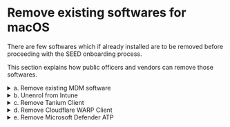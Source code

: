 # Remove existing softwares for macOS

There are few softwares which if already installed are to be removed before proceeding with the SEED onboarding process.

This section explains how public officers and vendors can remove those softwares.

<details>
  <summary>a. Remove existing MDM software</summary><br>

  *To verify if you already have an MDM software* :
  1. Go to the **Apple** menu > **System Preferences** or click the **System Preferences** icon in the **Dock**.
  2. Go to **Profiles** and from the left menu, choose **Management Profile**.
  <kbd>![verify-other-mdm](images/onboarding-for-macos/verify-other-mdm.png)</kbd>
  3. At the bottom left, if you see "This Mac is supervised and managed by *your-organisation-name* it indicates you already have an MDM software.

  ?> To unenrol your device from MDM softwares other than Intune, contact your organisation's IT administrator.

</details>
<details>
  <summary>b. Unenrol from Intune</summary><br>

  1. Click the **Spotlight** icon or press the ``Command+Spacebar`` to open the **Spotlight Search**.
  2. Enter **Company Portal**.
  3. Sign in to **Company Portal**.
  <kbd>![sign-in-to-company-portal](images/onboarding-for-macos/sign-in-to-company-portal.png)</kbd>
  4. Go to **Devices** and click the three dots beside the device you want to unenrol.
  5. Choose **Remove**.
  <kbd>![devices](images/onboarding-for-macos/devices-2.png)</kbd>
  6. When prompted to confirm the removal, select **Remove**.
  7. Click your profile icon and **Sign out** of **Company Portal**.

</details>

<details>
  <summary>c. Remove Tanium Client</summary><br>

  1. Open **Terminal** and run the following command:

   ```
  sudo ls /Library/Tanium/TaniumClient
   ```
  2. If prompted for password, enter your macOS password.

  3. If you see the below on your **Terminal**, it indicates that Tanium Client is installed on your device and go to step 3. If not, proceed to step d. **Remove Cloudflare WARP client**.

   <kbd>![tanium-client](images/clean-up-instructions-macos.png)</kbd>

  4. Run the following commands in **Terminal**.

     ```
     sudo launchctl unload /Library/LaunchDaemons/com.tanium.taniumclient.plist

     sudo launchctl remove com.tanium.taniumclient > /dev/null 2 >&1

     sudo rm /Library/LaunchDaemons/com.tanium.taniumclient.plist

     sudo rm /Library/LaunchDaemons/com.tanium.trace.recorder.plist

     sudo rm -rf /Library/Tanium/

     sudo rm /var/db/receipts/com.tanium.taniumclient.TaniumClient.pkg.bom

     sudo rm /var/db/receipts/com.tanium.taniumclient.TaniumClient.pkg.plist

     sudo rm /var/db/receipts/com.tanium.tanium.client.bom

     sudo rm /var/db/receipts/com.tanium.tanium.client.plist

    ```

4. Enter your macOS password when prompted. Once the commands are successfully executed, Tanium Client is removed from your device.

</details>
<details>
  <summary>d. Remove Cloudflare WARP Client</summary><br>

  1. Click the **Finder** icon in the **Dock**.
  2. Choose **Applications**.
  3. Search for **Cloudflare WARP.app**.
  4. If available, open **Terminal** and run the following command:
    ```
    sudo /bin/sh /Applications/Cloudflare\ WARP.app/Contents/Resources/uninstall.sh
    ```

  5. When prompted, enter your macOS password.

</details>


<details>
  <summary>e. Remove Microsoft Defender ATP</summary><br>

  1. Click the **Finder** icon in the **Dock**.
  2. Choose **Applications**.
  3. Search for **Microsoft Defender ATP.app**.
  4. If available, [get the offboarding scripts](get-offboarding-scripts-for-microsoft-defender-atp) for your device or you may proceed to [onboard to SEED](seed-onboarding-instructions-for-macos).
  5. Save the offboarding script in the **Downloads** folder.
  6. Go to the **Terminal** and run the following command:
    ```
    sudo python ~/Downloads/name_of_offboarding_script.py
    ```
  ?> Type the file name of the offboarding script provided to you.
    
  7. Go back to the **Finder** icon in the **Dock**.
  8. Choose **Applications** and search for **Microsoft Defender ATP.app**.
  9. Drag the app to the Trash, or select the app and choose **File** > **Move to Trash**.


</details>
